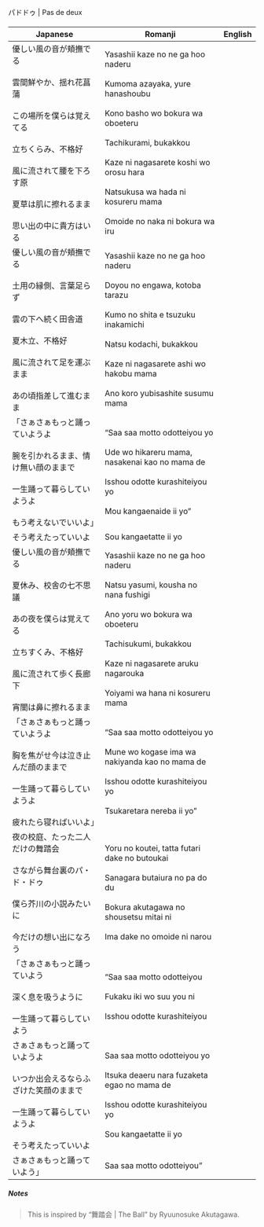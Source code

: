 パドドゥ | Pas de deux
#### 

| Japanese                                                                                                                     | Romanji                                                                                                                                                                                                                                                                      | English |
| ---------------------------------------------------------------------------------------------------------------------------- | ---------------------------------------------------------------------------------------------------------------------------------------------------------------------------------------------------------------------------------------------------------------------------- | ------- |
| 優しい風の音が頬撫でる<br><br>雲間鮮やか、揺れ花菖蒲<br><br>この場所を僕らは覚えてる<br><br>立ちくらみ、不格好<br><br>風に流されて腰を下ろす原<br><br>夏草は肌に擦れるまま<br><br>思い出の中に貴方はいる | Yasashii kaze no ne ga hoo naderu<br><br>Kumoma azayaka, yure hanashoubu<br><br>Kono basho wo bokura wa oboeteru<br><br>Tachikurami, bukakkou<br><br>Kaze ni nagasarete koshi wo orosu hara<br><br>Natsukusa wa hada ni kosureru mama<br><br>Omoide no naka ni bokura wa iru |         |
| 優しい風の音が頬撫でる<br><br>土用の縁側、言葉足らず<br><br>雲の下へ続く田舎道<br><br>夏木立、不格好<br><br>風に流されて足を運ぶまま<br><br>あの頃指差して進むまま                        | Yasashii kaze no ne ga hoo naderu<br><br>Doyou no engawa, kotoba tarazu<br><br>Kumo no shita e tsuzuku inakamichi<br><br>Natsu kodachi, bukakkou<br><br>Kaze ni nagasarete ashi wo hakobu mama<br><br>Ano koro yubisashite susumu mama                                       |         |
| 「さぁさぁもっと踊っていようよ<br><br>腕を引かれるまま、情け無い顔のままで<br><br>一生踊って暮らしていようよ<br><br>もう考えないでいいよ」                                            | “Saa saa motto odotteiyou yo<br><br>Ude wo hikareru mama, nasakenai kao no mama de<br><br>Isshou odotte kurashiteiyou yo<br><br>Mou kangaenaide ii yo”                                                                                                                       |         |
| そう考えたっていいよ                                                                                                                   | Sou kangaetatte ii yo                                                                                                                                                                                                                                                        |         |
| 優しい風の音が頬撫でる<br><br>夏休み、校舎の七不思議<br><br>あの夜を僕らは覚えてる<br><br>立ちすくみ、不格好<br><br>風に流されて歩く長廊下<br><br>宵闇は鼻に擦れるまま                      | Yasashii kaze no ne ga hoo naderu<br><br>Natsu yasumi, kousha no nana fushigi<br><br>Ano yoru wo bokura wa oboeteru<br><br>Tachisukumi, bukakkou<br><br>Kaze ni nagasarete aruku nagarouka<br><br>Yoiyami wa hana ni kosureru mama                                           |         |
| 「さぁさぁもっと踊っていようよ<br><br>胸を焦がせ今は泣き止んだ顔のままで<br><br>一生踊って暮らしていようよ<br><br>疲れたら寝ればいいよ」                                             | “Saa saa motto odotteiyou yo<br><br>Mune wo kogase ima wa nakiyanda kao no mama de<br><br>Isshou odotte kurashiteiyou yo<br><br>Tsukaretara nereba ii yo”                                                                                                                    |         |
| 夜の校庭、たった二人だけの舞踏会<br><br>さながら舞台裏のパ・ド・ドゥ<br><br>僕ら芥川の小説みたいに<br><br>今だけの想い出になろう                                                 | Yoru no koutei, tatta futari dake no butoukai<br><br>Sanagara butaiura no pa do du<br><br>Bokura akutagawa no shousetsu mitai ni<br><br>Ima dake no omoide ni narou                                                                                                          |         |
| 「さぁさぁもっと踊っていよう<br><br>深く息を吸うように<br><br>一生踊って暮らしていよう                                                                          | “Saa saa motto odotteiyou<br><br>Fukaku iki wo suu you ni<br><br>Isshou odotte kurashiteiyou                                                                                                                                                                                 |         |
| さぁさぁもっと踊っていようよ<br><br>いつか出会えるならふざけた笑顔のままで<br><br>一生踊って暮らしていようよ<br><br>そう考えたっていいよ                                             | Saa saa motto odotteiyou yo<br><br>Itsuka deaeru nara fuzaketa egao no mama de<br><br>Isshou odotte kurashiteiyou yo<br><br>Sou kangaetatte ii yo                                                                                                                            |         |
| さぁさぁもっと踊っていよう」                                                                                                               | Saa saa motto odotteiyou”                                                                                                                                                                                                                                                    |         |
##### Notes
>This is inspired by “舞踏会 | The Ball” by Ryuunosuke Akutagawa.
